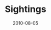 ---
layout: media
category: media
series: "Kingdom Come"
title: "Sightings"
date: 2010-08-05
description: "We hear from ten people in our community about how they are seeing the Kingdom in their life."
video: "https://s3.amazonaws.com/crossroadsvideomessages/KingdomCome03.mp4"
video-poster: "https://www.crossroads.net/uploadedfiles/KingdomCome04_still.jpg"
---